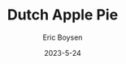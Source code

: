 ---
layout: recipe-page
permalink: /recipes/dutch-apple-pie/
gallery: true
title: Dutch Apple Pie
description: 
thumbnail: 
author: Eric Boysen
date: 2023-5-24

category: Unlabeled
cuisine: Unlabeled
college: true
preptime: 30
resttime: 0
cooktime: 30
servings: 1

ingredients:
- 1 pie crust
- 8 cups of honeycrisp apples
- 2/3 cup of brown sugar
- 11/4 cup of flour
- 1/4 tsp of cinnamon
- 1 tbsp lemon juice
- 1/2 cup of white sugar
- 1/2 cup butter
instructions:
- Make pie crust first to allow time to sit in fridge
- While the pie crust is cooling, peel and core your apples. Mix with cinnamon, lemon juice, white sugar, and 1/4 cup of flour. Stir and allow time for apples to soften from sugar.
- Make topping by mixing butter, brown sugar, and remaining flour. Cut until consistent with pastry knife or forks
- Roll out pie crust until slightly larger than the pie plate. Fold into fourths to reduce tearing, place into a pie pan and unfold.
- Spoon in the apple filling and cover with the streusel topping.
- Sprinkle sugar on top of pie to make crisp
- Place in oven at 400 degrees for 45-55 minutes
tips:
---